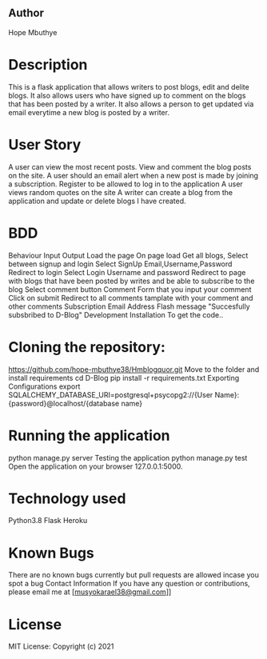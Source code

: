  ## Author
Hope Mbuthye

 # Description
This is a flask application that allows writers to post blogs, edit and delite blogs. It also allows users who have signed up to comment on the blogs that has been posted by a writer. It also allows a person to  get updated via email everytime a new blog is posted by a writer.

 # User Story
A user can view the most recent posts.
View and comment the blog posts on the site.
A user should an email alert when a new post is made by joining a subscription.
Register to be allowed to log in to the application
A user views random quotes on the site
A writer can create a blog from the application and update or delete blogs I have created.
 # BDD
Behaviour	Input	Output
Load the page	On page load	Get all blogs, Select between signup and login
Select SignUp	Email,Username,Password	Redirect to login
Select Login	Username and password	Redirect to page with blogs that have been posted by writes and be able to subscribe to the blog
Select comment button	Comment	Form that you input your comment
Click on submit		Redirect to all comments tamplate with your comment and other comments
Subscription	Email Address	Flash message "Succesfully subsbribed to D-Blog"
Development Installation
To get the code..

 # Cloning the repository:
https://github.com/hope-mbuthye38/Hmblogquor.git
Move to the folder and install requirements
cd D-Blog
pip install -r requirements.txt
Exporting Configurations
export SQLALCHEMY_DATABASE_URI=postgresql+psycopg2://{User Name}:{password}@localhost/{database name}
# Running the application
python manage.py server
Testing the application
python manage.py test
Open the application on your browser 127.0.0.1:5000.

 # Technology used
Python3.8
Flask
Heroku
 # Known Bugs
There are no known bugs currently but pull requests are allowed incase you spot a bug
Contact Information
If you have any question or contributions, please email me at [musyokarael38@gmail.com]]

 # License
MIT License:
Copyright (c) 2021
